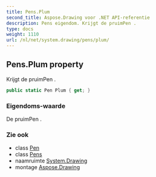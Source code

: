 ```yaml
---
title: Pens.Plum
second_title: Aspose.Drawing voor .NET API-referentie
description: Pens eigendom. Krijgt de pruimPen .
type: docs
weight: 1110
url: /nl/net/system.drawing/pens/plum/
---
```

## Pens.Plum property

Krijgt de pruimPen .

```csharp
public static Pen Plum { get; }
```

### Eigendoms-waarde

De pruimPen .

### Zie ook

* class [Pen](../../pen/)
* class [Pens](../)
* naamruimte [System.Drawing](../../pens/)
* montage [Aspose.Drawing](../../../)


